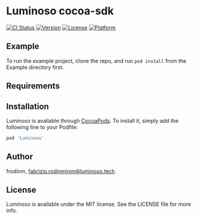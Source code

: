 # Luminoso cocoa-sdk

[![CI Status](https://img.shields.io/travis/frodinm/cocoa-sdk.svg?style=flat)](https://travis-ci.org/LuminosoTech/cocoa-sdk)
[![Version](https://img.shields.io/cocoapods/v/cocoa-sdk.svg?style=flat)](https://cocoapods.org/pods/Luminoso)
[![License](https://img.shields.io/cocoapods/l/Luminoso.svg?style=flat)](https://cocoapods.org/pods/Luminoso)
[![Platform](https://img.shields.io/cocoapods/p/Luminoso.svg?style=flat)](https://cocoapods.org/pods/Luminoso)

## Example

To run the example project, clone the repo, and run `pod install` from the Example directory first.

## Requirements

## Installation

Luminoso is available through [CocoaPods](https://cocoapods.org). To install
it, simply add the following line to your Podfile:

```ruby
pod 'Luminoso'
```

## Author

frodinm, fabrizio.rodinmiron@luminoso.tech

## License

Luminoso is available under the MIT license. See the LICENSE file for more info.
